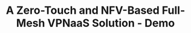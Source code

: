 ---
paper_type: Conference
title: "A Zero-Touch and NFV-Based Full-Mesh VPNaaS Solution - Demo"
authors:  "Daniel Gomes, Rafael Direito, Diogo Gomes, Rui Aguiar"
journal_title: "2023 IEEE International Conference on Network Softwarization (Netsoft23)"
doi: 10.5281/zenodo.7994831
repository_link: https://zenodo.org/record/7994831
relevance: "NFV has risen to be a solution to abstract Network Functions from the hardware, providing numerous advantages to Network Operators. However, many challenges have appeared with the evolution of NFV. An example are the inter-domain scenarios where services are spanned across multiple independent domains. Using VPNs to interconnect all domains can attenuate the difficulties imposed by such scenarios. In this paper, we present a NFV-based solution for deploying full-mesh VPNs to interconnect different administrative domains, without manual intervention."
---